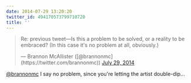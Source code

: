 ```yaml
---
date: 2014-07-29 13:20:20
twitter_id: 494170573799710720
title: ''
---
```


<blockquote class="twitter-tweet"><p lang="en" dir="ltr">Re: previous tweet—Is this a problem to be solved, or a reality to be embraced? (In this case it&#39;s no problem at all, obviously.)</p>&mdash; Brannon McAllister ([@brannonmc](https://twitter.com/brannonmc)) <a href="https://twitter.com/brannonmc/status/494169834838818818?ref_src=twsrc%5Etfw">July 29, 2014</a></blockquote>
<script async src="https://platform.twitter.com/widgets.js" charset="utf-8"></script>

[@brannonmc](https://twitter.com/brannonmc) I say no problem, since you're letting the artist double-dip...
